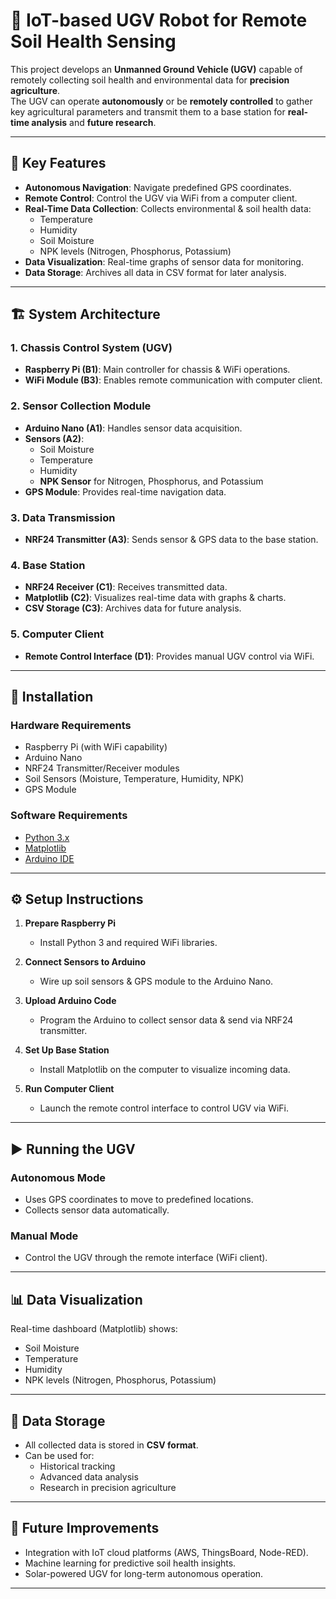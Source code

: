 # 🌱 IoT-based UGV Robot for Remote Soil Health Sensing

This project develops an **Unmanned Ground Vehicle (UGV)** capable of remotely collecting soil health and environmental data for **precision agriculture**.  
The UGV can operate **autonomously** or be **remotely controlled** to gather key agricultural parameters and transmit them to a base station for **real-time analysis** and **future research**.

---

## 🚀 Key Features
- **Autonomous Navigation**: Navigate predefined GPS coordinates.
- **Remote Control**: Control the UGV via WiFi from a computer client.
- **Real-Time Data Collection**: Collects environmental & soil health data:
  - Temperature
  - Humidity
  - Soil Moisture
  - NPK levels (Nitrogen, Phosphorus, Potassium)
- **Data Visualization**: Real-time graphs of sensor data for monitoring.
- **Data Storage**: Archives all data in CSV format for later analysis.

---

## 🏗️ System Architecture

### 1. **Chassis Control System (UGV)**
- **Raspberry Pi (B1)**: Main controller for chassis & WiFi operations.
- **WiFi Module (B3)**: Enables remote communication with computer client.

### 2. **Sensor Collection Module**
- **Arduino Nano (A1)**: Handles sensor data acquisition.
- **Sensors (A2)**:
  - Soil Moisture
  - Temperature
  - Humidity
  - **NPK Sensor** for Nitrogen, Phosphorus, and Potassium
- **GPS Module**: Provides real-time navigation data.

### 3. **Data Transmission**
- **NRF24 Transmitter (A3)**: Sends sensor & GPS data to the base station.

### 4. **Base Station**
- **NRF24 Receiver (C1)**: Receives transmitted data.
- **Matplotlib (C2)**: Visualizes real-time data with graphs & charts.
- **CSV Storage (C3)**: Archives data for future analysis.

### 5. **Computer Client**
- **Remote Control Interface (D1)**: Provides manual UGV control via WiFi.

---

## 🔧 Installation

### Hardware Requirements
- Raspberry Pi (with WiFi capability)
- Arduino Nano
- NRF24 Transmitter/Receiver modules
- Soil Sensors (Moisture, Temperature, Humidity, NPK)
- GPS Module

### Software Requirements
- [Python 3.x](https://www.python.org/downloads/)
- [Matplotlib](https://matplotlib.org/)
- [Arduino IDE](https://www.arduino.cc/en/software)

---

## ⚙️ Setup Instructions

1. **Prepare Raspberry Pi**
   - Install Python 3 and required WiFi libraries.

2. **Connect Sensors to Arduino**
   - Wire up soil sensors & GPS module to the Arduino Nano.

3. **Upload Arduino Code**
   - Program the Arduino to collect sensor data & send via NRF24 transmitter.

4. **Set Up Base Station**
   - Install Matplotlib on the computer to visualize incoming data.

5. **Run Computer Client**
   - Launch the remote control interface to control UGV via WiFi.

---

## ▶️ Running the UGV

### **Autonomous Mode**
- Uses GPS coordinates to move to predefined locations.
- Collects sensor data automatically.

### **Manual Mode**
- Control the UGV through the remote interface (WiFi client).

---

## 📊 Data Visualization
Real-time dashboard (Matplotlib) shows:
- Soil Moisture
- Temperature
- Humidity
- NPK levels (Nitrogen, Phosphorus, Potassium)

---

## 💾 Data Storage
- All collected data is stored in **CSV format**.
- Can be used for:
  - Historical tracking
  - Advanced data analysis
  - Research in precision agriculture

---

## 📌 Future Improvements
- Integration with IoT cloud platforms (AWS, ThingsBoard, Node-RED).
- Machine learning for predictive soil health insights.
- Solar-powered UGV for long-term autonomous operation.

---

